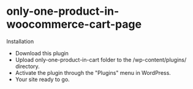 # only-one-product-in-woocommerce-cart-page
Installation
- Download this plugin
- Upload only-one-product-in-cart folder to the /wp-content/plugins/ directory.
- Activate the plugin through the "Plugins" menu in WordPress.
- Your site ready to go.